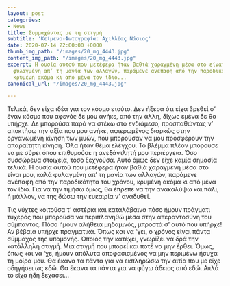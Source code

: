 ```yaml
---
layout: post
categories:
- News
title: Συμμαχώντας με τη στιγμή
subtitle: 'Κείμενο-Φωτογραφία: Αχιλλέας Νάσιος'
date: 2020-07-14 22:00:00 +0000
thumb_img_path: "/images/20_mg_4443.jpg"
content_img_path: "/images/20_mg_4443.jpg"
excerpt: Η ουσία αυτού που μετέφερα ήταν βαθιά χαραγμένη μέσα στο είναι μου, καλά
  φυλαγμένη απ’ τη μανία των αλλαγών, παράμενε ανέπαφη από την παροδικότητα του χρόνου,
  κρυμένη ακόμα κι από μένα τον ίδιο...
canonical_url: "/images/20_mg_4443.jpg"

---
```

Τελικά, δεν είχα ιδέα για τον κόσμο ετούτο. Δεν ήξερα ότι είχα βρεθεί σ’ έναν κόσμο που αφενός δε μου ανήκε, από την άλλη, δίχως εμένα δε θα υπήρχε. Δε μπορούσα παρά να στέκω στο ενδιάμεσο, προσπαθώντας ν’ αποκτήσω την αξία που μου ανήκε, αφιερωμένος διαρκώς στην οργανωμένη κίνηση των μυών, που μπορούσαν να μου προσφέρουν την απαραίτητη κίνηση. Όλα ήταν θέμα ελέγχου. Το βλέμμα πλέον μπορουσε να με σύρει όπου επιθυμούσε η ανεξάντλητή μου περιέργεια. Όσο συσσώρευα στοιχεία, τόσο ξεχνούσα. Αυτό όμως δεν είχε καμία σημασία τελικά. Η ουσία αυτού που μετέφερα ήταν βαθιά χαραγμένη μέσα στο είναι μου, καλά φυλαγμένη απ’ τη μανία των αλλαγών, παράμενε ανέπαφη από την παροδικότητα του χρόνου, κρυμένη ακόμα κι από μένα τον ίδιο. Για να την τιμήσω όμως, θα έπρεπε να την ανακαλύψω και πάλι, ή μάλλον, να της δώσω την ευκαιρία ν’ αναδυθεί.

Τις νύχτες κοιτούσα τ’ αστέρια και καταλάβαινα πόσο ήμουν πράγματι τυχερός που μπορούσα να περιπλανηθώ μέσα στην απεραντοσύνη του σύμπαντος. Πόσο ήμουν αλήθεια μηδαμινός, μπροστά σ’ αυτό που υπήρχε! Αν βέβαια υπήρχε πραγματικά. Όπως και να ‘χει, ο χρόνος είναι πάντα σύμμαχος της υπομονής. Όποιος την κατέχει, γνωρίζει να δρά την κατάλληλη στιγμή. Μια στιγμή που μπορεί και ποτέ να μην έρθει. Όμως, όπως και να ‘χε, ήμουν απόλυτα αποφασισμένος να μην περιμένω ήσυχα τη μοίρα μου. Θα έκανα τα πάντα για να εκπληρώσω την αιτία που με είχε οδηγήσει ως εδώ. Θα έκανα τα πάντα για να φύγω άδειος από εδώ. Απλά το είχα ήδη ξεχασει...